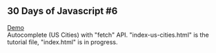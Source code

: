 30 Days of Javascript #6
-------------

[Demo](https://rawgit.com/val--/js30-typeahead/master/index-us-cities.html)  
Autocomplete (US Cities) with "fetch" API.  "index-us-cities.html" is the tutorial file, "index.html" is in progress.